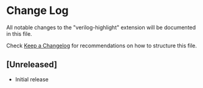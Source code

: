 # Change Log

All notable changes to the "verilog-highlight" extension will be documented in this file.

Check [Keep a Changelog](http://keepachangelog.com/) for recommendations on how to structure this file.

## [Unreleased]

- Initial release